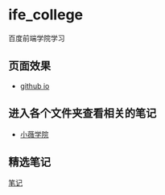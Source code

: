 # ife_college
百度前端学院学习

## 页面效果
* [github io](https://mingliao.github.io/ife_college/)
## 进入各个文件夹查看相关的笔记
* [小薇学院](./taskColl01Xiaowei)



## 精选笔记
  [笔记](http://ife.baidu.com/note/list?isElite=0)
